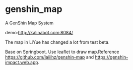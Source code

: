 # genshin_map
A GenShin Map System 

demo:http://kalinabot.com:8084/

The map in LiYue has changed a lot from test beta.

Base on Springboot.
Use leaflet to draw map.Reference https://github.com/laiiihz/genshin-map and https://genshin-impact.web.app.
